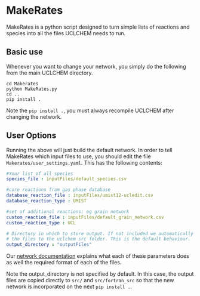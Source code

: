 # MakeRates

MakeRates is a python script designed to turn simple lists of reactions and species into all the files UCLCHEM needs to run.

## Basic use
Whenever you want to change your network, you simply do the following from the main UCLCHEM directory.

```
cd Makerates
python MakeRates.py
cd ..
pip install .
```

Note the `pip install .`, you must always recompile UCLCHEM after changing the network. 

## User Options
Running the above will just build the default network. In order to tell MakeRates which input files to use, you should edit the file `Makerates/user_settings.yaml`. This has the following contents:

```yaml
#Your list of all species
species_file : inputFiles/default_species.csv

#core reactions from gas phase database
database_reaction_file : inputFiles/umist12-ucledit.csv
database_reaction_type : UMIST

#set of additional reactions: eg grain network
custom_reaction_file : inputFiles/default_grain_network.csv
custom_reaction_type : UCL

# Directory in which to store output. If not included we automatically move
# the files to the uclchem src folder. This is the default behaviour.
output_directory : "outputFiles"
```

Our [network documentation](https://uclchem.github.io/docs/network) explains what each of these parameters does as well the required format of each of the files. 

Note the output_directory is not specified by default. In this case, the output files are copied directly to `src/` and `src/fortran_src` so that the new network is incorporated on the next `pip install .`.